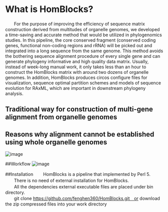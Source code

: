 What is HomBlocks?
=======
　　For the purpose of improving the efficiency of sequence matrix construction derived from multitudes of organelle genomes, we developed a time-saving and accurate method that would be utilized in phylogenomics studies. In this pipeline, the core conserved fragment (conserved coding genes, functional non-coding regions and rRNA) will be picked out and integrated into a long sequence from the same genome. This method avoids the bothering sequence alignment procedure of every single gene and can generate phylogeny informative and high quality data matrix. Usually, instead of week-long manual work, it only takes less than an hour to construct the HomBlocks matrix with around two dozens of organelle genomes. In addition, HomBlocks produces circos configure files for visualization, sequence optimal partition schemes and models of sequence evolution for RAxML, which are important in downstream phylogeny analysis.

Traditional way for construction of multi-gene alignment from organelle genomes
-------

Reasons why alignment cannot be established using whole organelle genomes
-------
![image](https://github.com/fenghen360/Tutorial/blob/master/pic/alignment2.png)


##Workflow
![image](https://github.com/fenghen360/Tutorial/blob/master/pic/workflow.png)

##Installation
　　HomBlocks is a pipeline that implemented by Perl 5. <br/>
　　There is no need of external installation for HomBlocks.<br/>
　　All the dependencies external executable files are placed under bin directory.<br/>
　　git clone https://github.com/fenghen360/HomBlocks.git　or download the zip compressed files into your work directory<br/>


